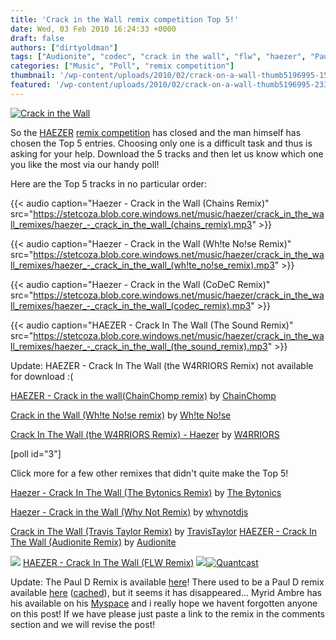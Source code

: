 ```yaml
---
title: 'Crack in the Wall remix competition Top 5!'
date: Wed, 03 Feb 2010 16:24:33 +0000
draft: false
authors: ["dirtyoldman"]
tags: ["Audionite", "codec", "crack in the wall", "flw", "haezer", "Paul D", "remix competition", "The Bytonics", "the sound", "Travis Taylor", "Warriors", "Wh!te No!se", "Why Not"]
categories: ["Music", "Poll", "remix competition"]
thumbnail: '/wp-content/uploads/2010/02/crack-on-a-wall-thumb5196995-150x150.jpg'
featured: '/wp-content/uploads/2010/02/crack-on-a-wall-thumb5196995-233x190.jpg'
---
```


[![](/wp-content/uploads/2010/02/crack-on-a-wall-thumb5196995.jpg "Crack in the Wall")](/2010/02/03/crack-in-the-wall-remix-competition-top-5/crack-on-a-wall-thumb5196995/)

So the [HAEZER](http://www.facebook.com/pages/HAEZER/24353086721 "HAEZER") [remix competition](/2009/12/04/remix-competition-haezer-crack-in-the-wall/ "HAEZER Remix Comp") has closed and the man himself has chosen the Top 5 entries. Choosing only one is a difficult task and thus is asking for your help. Download the 5 tracks and then let us know which one you like the most via our handy poll!

Here are the Top 5 tracks in no particular order:

{{< audio
    caption="Haezer - Crack in the Wall (Chains Remix)"
    src="https://stetcoza.blob.core.windows.net/music/haezer/crack_in_the_wall_remixes/haezer_-_crack_in_the_wall_(chains_remix).mp3" >}}

{{< audio
    caption="Haezer - Crack in the Wall (Wh!te No!se Remix)"
    src="https://stetcoza.blob.core.windows.net/music/haezer/crack_in_the_wall_remixes/haezer_-_crack_in_the_wall_(wh!te_no!se_remix).mp3" >}}

{{< audio
    caption="Haezer - Crack in the Wall (CoDeC Remix)"
    src="https://stetcoza.blob.core.windows.net/music/haezer/crack_in_the_wall_remixes/haezer_-_crack_in_the_wall_(codec_remix).mp3" >}}

{{< audio
    caption="HAEZER - Crack In The Wall (The Sound Remix)"
    src="https://stetcoza.blob.core.windows.net/music/haezer/crack_in_the_wall_remixes/haezer_-_crack_in_the_wall_(the_sound_remix).mp3" >}}

Update: HAEZER - Crack In The Wall (the W4RRIORS Remix) not available for download :(

 [HAEZER - Crack in the wall(ChainChomp remix)](http://soundcloud.com/industrial86/haezer-crack-in-the-wall-chains-remix) by [ChainChomp](http://soundcloud.com/industrial86)

 [Crack in the Wall (Wh!te No!se remix)](http://soundcloud.com/wh-te-no-se/crack-in-the-wall-wh-te-no-se-remix) by [Wh!te No!se](http://soundcloud.com/wh-te-no-se)

 [Crack In The Wall (the W4RRIORS Remix) - Haezer](http://soundcloud.com/w4rriors/crack-in-the-wall-the-w4rriors-remix-haezer) by [W4RRIORS](http://soundcloud.com/w4rriors)

\[poll id="3"\]

Click more for a few other remixes that didn't quite make the Top 5!

 [Haezer - Crack In The Wall (The Bytonics Remix)](http://soundcloud.com/user3195608/crackinthewall_thebytonicsremix) by [The Bytonics](http://soundcloud.com/user3195608)

 [Haezer - Crack in the Wall (Why Not Remix)](http://soundcloud.com/whynotdjs/haezer-crack-in-the-wall-why-not-remix) by [whynotdjs](http://soundcloud.com/whynotdjs)

 [Crack in The Wall (Travis Taylor Remix)](http://soundcloud.com/travistaylor/crack-in-the-wall-travis-taylor-remix) by [TravisTaylor](http://soundcloud.com/travistaylor)  [HAEZER - Crack In The Wall (Audionite Remix)](http://soundcloud.com/audionite/haezer-crack-in-the-wall-audionite-remix) by [Audionite](http://soundcloud.com/audionite)

 ![](http://counters.gigya.com/wildfire/IMP/CXNID=2000002.11NXC/bT*xJmx*PTEyNjUxOTYzODI3MDMmcHQ9MTI2NTE5NjUxMjUxNSZwPTI3MDgxJmQ9bWljcm9fbXVzaWNfcGxheWVyX2ZpcnN*X2dl/biZnPTEmb2Y9MA==.gif)  [HAEZER - Crack In The Wall (FLW Remix)](http://www.reverbnation.com/flw "FLW remix") ![](http://www.reverbnation.com/widgets/trk/31/song_3025951//t.gif)[![Quantcast](http://pixel.quantserve.com/pixel/p-05---xoNhTXVc.gif)](http://www.quantcast.com/p-05---xoNhTXVc)

Update: The Paul D Remix is available [here](http://www.spiralrecordings.com/files/Haezer-Crack-In-The-Wall-PaulD-RMX.mp3 "Paul D Remix")! There used to be a Paul D remix available [here](http://soundcloud.com/paul-d/haezer-crack-in-the-wall-pauld-rmx) ([cached](http://74.125.95.132/search?q=cache:2Pydpe0D0IEJ:soundcloud.com/paul-d/haezer-crack-in-the-wall-pauld-rmx+Haezer+Crack+In+The+Wall+Remix+paul+d&cd=1&hl=en&ct=clnk&gl=za&client=firefox-a)), but it seems it has disappeared... Myrid Ambre has his available on his [Myspace](http://www.myspace.com/myridambre "Myrid Ambre") and i really hope we havent forgotten anyone on this post! If we have please just paste a link to the remix in the comments section and we will revise the post!

